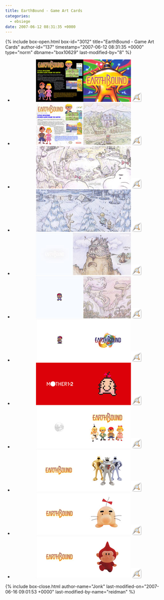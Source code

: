 ```yaml
---
title: EarthBound - Game Art Cards
categories:
  - ebsiege
date: 2007-06-12 08:31:35 +0000
---
```

{% include box-open.html box-id="3012" title="EarthBound - Game Art Cards" author-id="137" timestamp="2007-06-12 08:31:35 +0000" type="norm" dbname="box10629" last-modified-by="8" %}
<div style="text-align: center;">
<ul class="thumbprevs">
<li><a href="../pdfs/earthbound_01.pdf"><img src="../thumbs/earthbound_01.jpg" /></a><a rel="lightbox[mailn]" href="../resized/earthbound_01.jpg"><img class="preview" src="../preview.png" title="Preview this card" /></a></li>
<li><a href="../pdfs/earthbound_02.pdf"><img src="../thumbs/earthbound_02.jpg" /></a><a rel="lightbox[mailn]" href="../resized/earthbound_02.jpg"><img class="preview" src="../preview.png" title="Preview this card" /></a></li>
<li><a href="../pdfs/earthbound_03.pdf"><img src="../thumbs/earthbound_03.jpg" /></a><a rel="lightbox[mailn]" href="../resized/earthbound_03.jpg"><img class="preview" src="../preview.png" title="Preview this card" /></a></li>
<li><a href="../pdfs/earthbound_04.pdf"><img src="../thumbs/earthbound_04.jpg" /></a><a rel="lightbox[mailn]" href="../resized/earthbound_04.jpg"><img class="preview" src="../preview.png" title="Preview this card" /></a></li>
<li><a href="../pdfs/earthbound_05.pdf"><img src="../thumbs/earthbound_05.jpg" /></a><a rel="lightbox[mailn]" href="../resized/earthbound_05.jpg"><img class="preview" src="../preview.png" title="Preview this card" /></a></li>
<li><a href="../pdfs/earthbound_06.pdf"><img src="../thumbs/earthbound_06.jpg" /></a><a rel="lightbox[mailn]" href="../resized/earthbound_06.jpg"><img class="preview" src="../preview.png" title="Preview this card" /></a></li>
<li><a href="../pdfs/earthbound_07.pdf"><img src="../thumbs/earthbound_07.jpg" /></a><a rel="lightbox[mailn]" href="../resized/earthbound_07.jpg"><img class="preview" src="../preview.png" title="Preview this card" /></a></li>
<li><a href="../pdfs/earthbound_08.pdf"><img src="../thumbs/earthbound_08.jpg" /></a><a rel="lightbox[mailn]" href="../resized/earthbound_08.jpg"><img class="preview" src="../preview.png" title="Preview this card" /></a></li>
<li><a href="../pdfs/earthbound_09.pdf"><img src="../thumbs/earthbound_09.jpg" /></a><a rel="lightbox[mailn]" href="../resized/earthbound_09.jpg"><img class="preview" src="../preview.png" title="Preview this card" /></a></li>
<li><a href="../pdfs/earthbound_10.pdf"><img src="../thumbs/earthbound_10.jpg" /></a><a rel="lightbox[mailn]" href="../resized/earthbound_10.jpg"><img class="preview" src="../preview.png" title="Preview this card" /></a></li>
<li><a href="../pdfs/earthbound_11.pdf"><img src="../thumbs/earthbound_11.jpg" /></a><a rel="lightbox[mailn]" href="../resized/earthbound_11.jpg"><img class="preview" src="../preview.png" title="Preview this card" /></a></li>
<li><a href="../pdfs/earthbound_12.pdf"><img src="../thumbs/earthbound_12.jpg" /></a><a rel="lightbox[mailn]" href="../resized/earthbound_12.jpg"><img class="preview" src="../preview.png" title="Preview this card" /></a></li>
</ul></div>
{% include box-close.html author-name="Jonk" last-modified-on="2007-06-16 09:01:53 +0000" last-modified-by-name="reidman" %}
